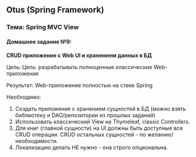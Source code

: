## Otus (Spring Framework)
### Тема: Spring MVC View 
#### Домашнее задание №9:
**CRUD приложение с Web UI и хранением данных в БД**

Цель: Цель: разрабатывать полноценные классические Web-приложения 

Результат: Web-приложение полностью на стеке Spring

Необходимо:
1. Создать приложение с хранением сущностей в БД (можно взять библиотеку и DAO/репозитории из прошлых заданий)
2. Использовать классический View на Thymeleaf, classic Controllers.
3. Для книг (главной сущности) на UI должны быть доступные все CRUD операции. CRUD остальных сущностей - по желанию/необходимости.
4. Локализацию делать НЕ нужно - она строго опциональна.